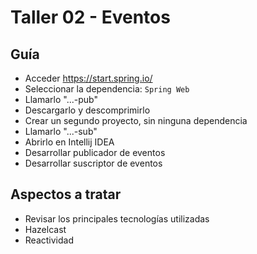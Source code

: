 # Taller 02 - Eventos
## Guía

- Acceder https://start.spring.io/
- Seleccionar la dependencia:  `Spring Web`
- Llamarlo "...-pub"
- Descargarlo y descomprimirlo
- Crear un segundo proyecto, sin ninguna dependencia
- Llamarlo "...-sub"
- Abrirlo en Intellij IDEA
- Desarrollar publicador de eventos
- Desarrollar suscriptor de eventos

## Aspectos a tratar
- Revisar los principales tecnologías utilizadas
- Hazelcast
- Reactividad